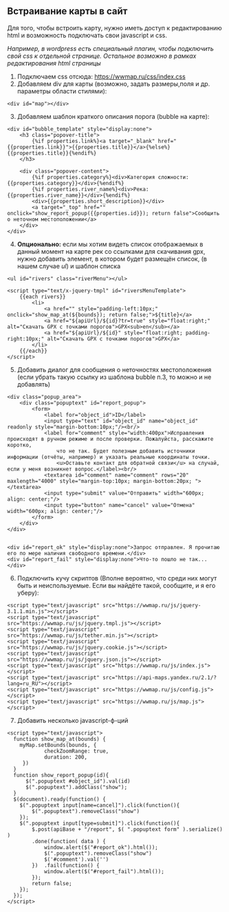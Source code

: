 ## Встраивание карты в сайт

Для того, чтобы встроить карту, нужно иметь доступ к редактированию html и возможность подключать свои javascript и css.

_Например, в wordpress есть специальный плагин, чтобы подключить свой css к отдельной странице. Остальное возможно в рамках редактирования html страницы_

1. Подключаем css отсюда: https://wwmap.ru/css/index.css
2. Добавляем div для карты (возможно, задать размеры,поля и др. параметры области стилями):
```
<div id="map"></div>
```
3. Добавляем шаблон краткого описания порога (bubble на карте):
```
<div id="bubble_template" style="display:none">
    <h3 class="popover-title">
        {%if properties.link%}<a target="_blank" href="{{properties.link}}">{{properties.title}}</a>{%else%}{{properties.title}}{%endif%}
    </h3>

    <div class="popover-content">
        {%if properties.category%}<div>Категория сложности: {{properties.category}}</div>{%endif%}
        {%if properties.river_name%}<div>Река: {{properties.river_name}}</div>{%endif%}
        <div>{{properties.short_description}}</div>
        <a target="_top" href="" onclick="show_report_popup({{properties.id}}); return false">Сообщить о неточном местоположении</a>
    </div>
</div>
```
4. **Опционально:** если мы хотим видеть список отображаемых в данный момент на карте рек со ссылками для скачивания gpx, нужно добавить элемент,
в котором будет размещён список, (в нашем случае _ul_) и шаблон списка
```
<ul id="rivers" class="riverMenu"></ul>

<script type="text/x-jquery-tmpl" id="riversMenuTemplate">
    {{each rivers}}
        <li>
            <a href="" style="padding-left:10px;" onclick="show_map_at(${bounds}); return false;">${title}</a>
            <a href="${apiUrl}/${id}?tr=true" style="float:right;" alt="Скачать GPX с точками порогов">GPX<sub>en</sub></a>
            <a href="${apiUrl}/${id}" style="float:right; padding-right:10px;" alt="Скачать GPX с точками порогов">GPX</a>
        </li>
    {{/each}}
</script>
```
5. Добавить диалог для сообщения о неточностях местоположения (если убрать такую ссылку из шаблона bubble п.3, то можно и не добавлять)
```
<div class="popup_area">
    <div class="popuptext" id="report_popup">
        <form>
            <label for="object_id">ID</label>
            <input type="text" id="object_id" name="object_id" readonly style="margin-bottom:10px;"/><br/>
            <label for="comment" style="width:400px">Исправления происходят в ручном режиме и после проверки. Пожалуйста, расскажите коротко,
                что не так. Будет полезным добавить источники информации (отчёты, например) и указать реальные координаты точки.
                <u>Оставьте контакт для обратной связи</u> на случай, если у меня возникнет вопрос.</label><br/>
            <textarea id="comment" name="comment" rows="20" maxlength="4000" style="margin-top:10px; margin-bottom:20px; "></textarea>
            <input type="submit" value="Отправить" width="600px; align: center;"/>
            <input type="button" name="cancel" value="Отмена" width="600px; align: center;"/>
        </form>
    </div>
</div>


<div id="report_ok" style="display:none">Запрос отправлен. Я прочитаю его по мере наличия свободного времени.</div>
<div id="report_fail" style="display:none">Что-то пошло не так...</div>
```
6. Подключить кучу скриптов (Вполне вероятно, что среди них могут быть и неиспользуемые.
Если вы найдёте такой, сообщите, и я его уберу):
```
<script type="text/javascript" src="https://wwmap.ru/js/jquery-3.1.1.min.js"></script>
<script type="text/javascript" src="https://wwmap.ru/js/jquery.tmpl.js"></script>
<script type="text/javascript" src="https://wwmap.ru/js/tether.min.js"></script>
<script type="text/javascript" src="https://wwmap.ru/js/jquery.cookie.js"></script>
<script type="text/javascript" src="https://wwmap.ru/js/jquery.json.js"></script>
<script type="text/javascript" src="https://wwmap.ru/js/index.js"></script>
<script type="text/javascript" src="https://api-maps.yandex.ru/2.1/?lang=ru_RU"></script>
<script type="text/javascript" src="https://wwmap.ru/js/config.js"></script>
<script type="text/javascript" src="https://wwmap.ru/js/map.js"></script>
```


7. Добавить несколько javascript-ф-ций
```
<script type="text/javascript">
  function show_map_at(bounds) {
    myMap.setBounds(bounds, {
            checkZoomRange: true,
            duration: 200,
     })
  }
  function show_report_popup(id){
      $(".popuptext #object_id").val(id)
      $(".popuptext").addClass("show");
  }
  $(document).ready(function() {
    $(".popuptext input[name=cancel]").click(function(){
        $(".popuptext").removeClass("show")
    });
    $(".popuptext input[type=submit]").click(function(){
        $.post(apiBase + "/report", $( ".popuptext form" ).serialize() )
        .done(function( data ) {
            window.alert($("#report_ok").html());
            $(".popuptext").removeClass("show")
            $('#comment').val('')
        })  .fail(function() {
            window.alert($("#report_fail").html());
        });
        return false;
    });
  });
</script>
```